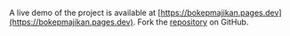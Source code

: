 A live demo of the project is available at [https://bokepmajikan.pages.dev](https://bokepmajikan.pages.dev).
Fork the [repository](https://github.com/nangtoferia/bokephd) on GitHub.